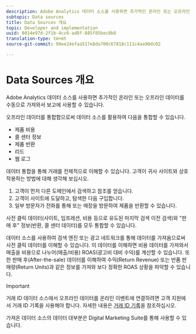 ```yaml
---
description: Adobe Analytics 데이터 소스를 사용하면 추가적인 온라인 또는 오프라인 데이터를 수동으로 가져와서 보고에 사용할 수 있습니다.
subtopic: Data sources
title: Data Sources 개요
topic: Developer and implementation
uuid: 8014e97d-2f1b-4cc6-ad8f-885f85bec8b8
translation-type: tm+mt
source-git-commit: 99ee24efaa517e8da700c67818c111c4aa90dc02

---
```



# Data Sources 개요

Adobe Analytics 데이터 소스를 사용하면 추가적인 온라인 또는 오프라인 데이터를 수동으로 가져와서 보고에 사용할 수 있습니다.

오프라인 데이터를 통합함으로써 데이터 소스를 활용하여 다음을 통합할 수 있습니다.

* 제품 비용
* 콜 센터 정보
* 제품 반환
* 리드
* 웹 로그

데이터 통합을 통해 거래를 전체적으로 이해할 수 있습니다. 고객이 귀사 사이트와 상호 작용하는 방법에 대해 생각해 보십시오.

1. 고객이 먼저 다른 도메인에서 검색하고 참조를 얻습니다.
1. 고객이 사이트에 도달하고, 탐색한 다음 구입합니다.
1. 일부 방문자가 전화를 통해 또는 매장을 방문하여 제품을 반환할 수 있습니다.

사전 클릭 데이터(사이트, 임프레션, 비용 등으로 유도된 마지막 검색 이전 검색)와 "판매 후" 정보(반환, 콜 센터 데이터)를 모두 통합할 수 있습니다.

데이터 소스를 사용하여 검색 엔진 또는 광고 네트워크를 통해 데이터를 가져옴으로써 사전 클릭 데이터를 이해할 수 있습니다. 이 데이터를 이해하면 비용 데이터를 가져와서 매출을 비용으로 나누어(매출/비용) ROAS(광고비 대비 수익)를 계산할 수 있습니다. 또한 판매 후(After-the-sale) 데이터를 이해하여 수익(Return Revenue) 또는 반품 판매량(Return Units)과 같은 정보를 가져와 보다 정확한 ROAS 상황을 파악할 수 있습니다.

>[!IMPORTANT]
>
>거래 ID 데이터 소스에서 오프라인 데이터를 온라인 이벤트에 연결하려면 고객 지원에서 거래 ID 기록을 사용해야 합니다. 자세한 내용은 [거래 ID 기록](/help/import/c-data-sources/datasrc-integrating-offline-data.md#section_30D6D47AEC0F4A36B87EBFE4C858F20C)을 참조하십시오.

가져온 데이터 소스의 데이터 대부분은 Digital Marketing Suite를 통해 사용할 수 있습니다.
